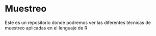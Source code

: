 # Muestreo
Este es un repositorio donde podremos ver las diferentes técnicas de muestreo aplicadas en el lenguaje de R
